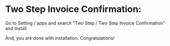 Two Step Invoice Confirmation:
=========================================================

Go to Setting / apps and search "Two Step / Two Step Invoice Confirmation" and Install

And, you are done with installation. Congratulations!
